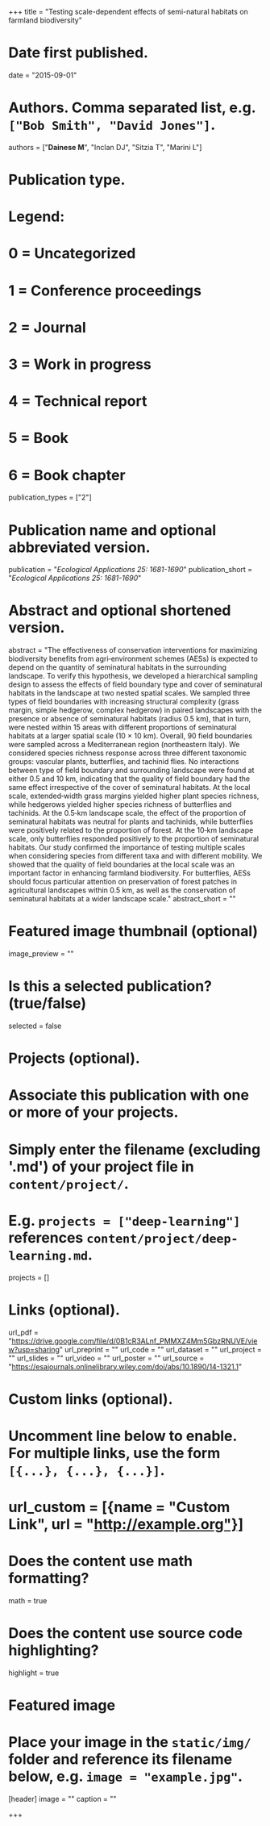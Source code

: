 +++
title = "Testing scale-dependent effects of semi-natural habitats on farmland biodiversity"

# Date first published.
date = "2015-09-01"

# Authors. Comma separated list, e.g. `["Bob Smith", "David Jones"]`.
authors = ["**Dainese M**", "Inclan DJ", "Sitzia T", "Marini L"]

# Publication type.
# Legend:
# 0 = Uncategorized
# 1 = Conference proceedings
# 2 = Journal
# 3 = Work in progress
# 4 = Technical report
# 5 = Book
# 6 = Book chapter
publication_types = ["2"]

# Publication name and optional abbreviated version.
publication = "*Ecological Applications 25: 1681-1690*"
publication_short = "*Ecological Applications 25: 1681-1690*"

# Abstract and optional shortened version.
abstract = "The effectiveness of conservation interventions for maximizing biodiversity benefits from agri‐environment schemes (AESs) is expected to depend on the quantity of seminatural habitats in the surrounding landscape. To verify this hypothesis, we developed a hierarchical sampling design to assess the effects of field boundary type and cover of seminatural habitats in the landscape at two nested spatial scales. We sampled three types of field boundaries with increasing structural complexity (grass margin, simple hedgerow, complex hedgerow) in paired landscapes with the presence or absence of seminatural habitats (radius 0.5 km), that in turn, were nested within 15 areas with different proportions of seminatural habitats at a larger spatial scale (10 × 10 km). Overall, 90 field boundaries were sampled across a Mediterranean region (northeastern Italy). We considered species richness response across three different taxonomic groups: vascular plants, butterflies, and tachinid flies. No interactions between type of field boundary and surrounding landscape were found at either 0.5 and 10 km, indicating that the quality of field boundary had the same effect irrespective of the cover of seminatural habitats. At the local scale, extended‐width grass margins yielded higher plant species richness, while hedgerows yielded higher species richness of butterflies and tachinids. At the 0.5‐km landscape scale, the effect of the proportion of seminatural habitats was neutral for plants and tachinids, while butterflies were positively related to the proportion of forest. At the 10‐km landscape scale, only butterflies responded positively to the proportion of seminatural habitats. Our study confirmed the importance of testing multiple scales when considering species from different taxa and with different mobility. We showed that the quality of field boundaries at the local scale was an important factor in enhancing farmland biodiversity. For butterflies, AESs should focus particular attention on preservation of forest patches in agricultural landscapes within 0.5 km, as well as the conservation of seminatural habitats at a wider landscape scale."
abstract_short = ""

# Featured image thumbnail (optional)
image_preview = ""

# Is this a selected publication? (true/false)
selected = false

# Projects (optional).
#   Associate this publication with one or more of your projects.
#   Simply enter the filename (excluding '.md') of your project file in `content/project/`.
#   E.g. `projects = ["deep-learning"]` references `content/project/deep-learning.md`.
projects = []

# Links (optional).
url_pdf = "https://drive.google.com/file/d/0B1cR3ALnf_PMMXZ4Mm5GbzRNUVE/view?usp=sharing"
url_preprint = ""
url_code = ""
url_dataset = ""
url_project = ""
url_slides = ""
url_video = ""
url_poster = ""
url_source = "https://esajournals.onlinelibrary.wiley.com/doi/abs/10.1890/14-1321.1"

# Custom links (optional).
#   Uncomment line below to enable. For multiple links, use the form `[{...}, {...}, {...}]`.
# url_custom = [{name = "Custom Link", url = "http://example.org"}]

# Does the content use math formatting?
math = true

# Does the content use source code highlighting?
highlight = true

# Featured image
# Place your image in the `static/img/` folder and reference its filename below, e.g. `image = "example.jpg"`.
[header]
image = ""
caption = ""

+++
